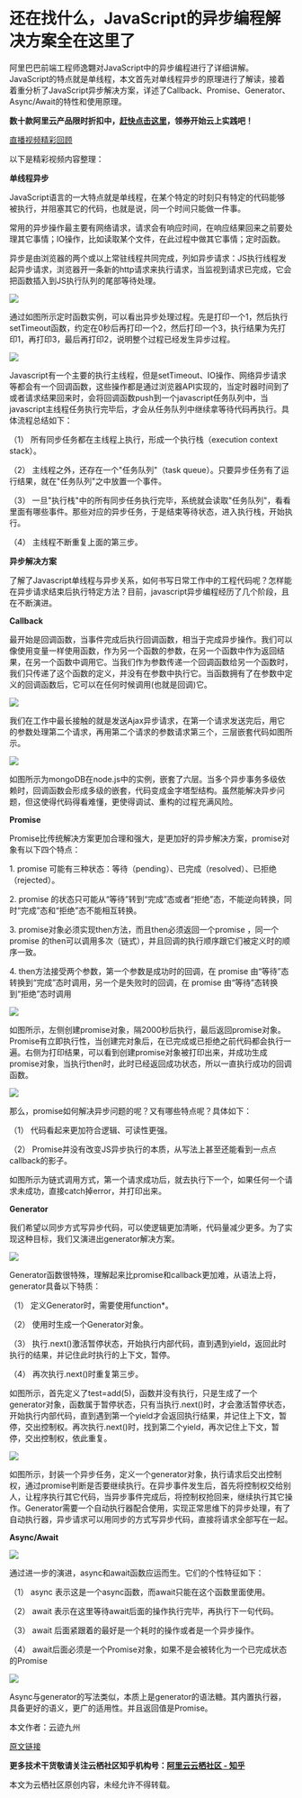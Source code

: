 # 还在找什么，JavaScript的异步编程解决方案全在这里了

阿里巴巴前端工程师逸翾对JavaScript中的异步编程进行了详细讲解。JavaScript的特点就是单线程，本文首先对单线程异步的原理进行了解读，接着着重分析了JavaScript异步解决方案，详述了Callback、Promise、Generator、Async/Await的特性和使用原理。

**数十款阿里云产品限时折扣中，[赶快点击这里](https:https://promotion.aliyun.com/ntms/act/ambassador/sharetouser.html?userCode=j4nkrg1c&utm_source=j4nkrg1c)，领券开始云上实践吧！**

[直播视频精彩回顾](https:http://click.aliyun.com/m/49557/)

以下是精彩视频内容整理：

**单线程异步**

JavaScript语言的一大特点就是单线程，在某个特定的时刻只有特定的代码能够被执行，并阻塞其它的代码，也就是说，同一个时间只能做一件事。

常用的异步操作最主要有网络请求，请求会有响应时间，在响应结果回来之前要处理其它事情；IO操作，比如读取某个文件，在此过程中做其它事情；定时函数。

异步是由浏览器的两个或以上常驻线程共同完成，列如异步请求：JS执行线程发起异步请求，浏览器开一条新的http请求来执行请求，当监视到请求已完成，它会把函数插入到JS执行队列的尾部等待处理。

![](https://pic4.zhimg.com/v2-439ca37db02a6031373117295147bc11_b.jpg)

通过如图所示定时函数实例，可以看出异步处理过程。先是打印一个1，然后执行setTimeout函数，约定在0秒后再打印一个2，然后打印一个3，执行结果为先打印1，再打印3，最后再打印2，说明整个过程已经发生异步过程。

![](https://pic4.zhimg.com/v2-add6bbcd76427c999564da8a51ddb63e_b.jpg)

Javascript有一个主要的执行主线程，但是setTimeout、IO操作、网络异步请求等都会有一个回调函数，这些操作都是通过浏览器API实现的，当定时器时间到了或者请求结果回来时，会将回调函数push到一个javascript任务队列中，当javascript主线程任务执行完毕后，才会从任务队列中继续拿等待代码再执行。具体流程总结如下：

（1） 所有同步任务都在主线程上执行，形成一个执行栈（execution context stack）。

（2） 主线程之外，还存在一个"任务队列"（task queue）。只要异步任务有了运行结果，就在"任务队列"之中放置一个事件。

（3） 一旦"执行栈"中的所有同步任务执行完毕，系统就会读取"任务队列"，看看里面有哪些事件。那些对应的异步任务，于是结束等待状态，进入执行栈，开始执行。

（4） 主线程不断重复上面的第三步。

**异步解决方案**

了解了Javascript单线程与异步关系，如何书写日常工作中的工程代码呢？怎样能在异步请求结束后执行特定方法？目前，javascript异步编程经历了几个阶段，且在不断演进。

**Callback**

最开始是回调函数，当事件完成后执行回调函数，相当于完成异步操作。我们可以像使用变量一样使用函数，作为另一个函数的参数，在另一个函数中作为返回结果，在另一个函数中调用它。当我们作为参数传递一个回调函数给另一个函数时，我们只传递了这个函数的定义，并没有在参数中执行它。当函数拥有了在参数中定义的回调函数后，它可以在任何时候调用(也就是回调)它。

![](https://pic3.zhimg.com/v2-6bdfae48d7e0a7f34332cc04d956eed3_b.jpg)

我们在工作中最长接触的就是发送Ajax异步请求，在第一个请求发送完后，用它的参数处理第二个请求，再用第二个请求的参数请求第三个，三层嵌套代码如图所示。

![](https://pic4.zhimg.com/v2-b4eb742e5cf26cca9146ee5a26dab1bd_b.jpg)

如图所示为mongoDB在node.js中的实例，嵌套了六层。当多个异步事务多级依赖时，回调函数会形成多级的嵌套，代码变成金字塔型结构。虽然能解决异步问题，但这使得代码得看难懂，更使得调试、重构的过程充满风险。

**Promise**

Promise比传统解决方案更加合理和强大，是更加好的异步解决方案，promise对象有以下四个特点：

1\. promise 可能有三种状态：等待（pending）、已完成（resolved）、已拒绝（rejected）。

2\. promise 的状态只可能从“等待”转到“完成”态或者“拒绝”态，不能逆向转换，同时“完成”态和“拒绝”态不能相互转换。

3\. promise对象必须实现then方法，而且then必须返回一个promise ，同一个 promise 的then可以调用多次（链式），并且回调的执行顺序跟它们被定义时的顺序一致。

4\. then方法接受两个参数，第一个参数是成功时的回调，在 promise 由“等待”态转换到“完成”态时调用，另一个是失败时的回调，在 promise 由“等待”态转换到“拒绝”态时调用

![](https://pic4.zhimg.com/v2-03c1e98182aeb1ee167fb786cbf369fb_b.jpg)

如图所示，左侧创建promise对象，隔2000秒后执行，最后返回promise对象。Promise有立即执行性，当创建完对象后，在已完成或已拒绝之前代码都会执行一遍。右侧为打印结果，可以看到创建promise对象被打印出来，并成功生成promise对象，当执行then时，此时已经返回成功状态，所以一直执行成功的回调函数。

![](https://pic2.zhimg.com/v2-8d3e20c0429f516e1a1c9214214055b5_b.jpg)

那么，promise如何解决异步问题的呢？又有哪些特点呢？具体如下：

（1） 代码看起来更加符合逻辑、可读性更强。

（2） Promise并没有改变JS异步执行的本质，从写法上甚至还能看到一点点callback的影子。

如图所示为链式调用方式，第一个请求成功后，就去执行下一个，如果任何一个请求未成功，直接catch掉error，并打印出来。

**Generator**

我们希望以同步方式写异步代码，可以使逻辑更加清晰，代码量减少更多。为了实现这种目标，我们又演进出generator解决方案。

![](https://pic2.zhimg.com/v2-3464d8320241e9ce4b105276c7b9f6fa_b.jpg)

Generator函数很特殊，理解起来比promise和callback更加难，从语法上将，generator具备以下特质：

（1） 定义Generator时，需要使用function*。

（2） 使用时生成一个Generator对象。

（3） 执行.next()激活暂停状态，开始执行内部代码，直到遇到yield，返回此时执行的结果，并记住此时执行的上下文，暂停。

（4） 再次执行.next()时重复第三步。

如图所示，首先定义了test=add(5)，函数并没有执行，只是生成了一个generator对象，函数属于暂停状态，只有当执行.next()时，才会激活暂停状态，开始执行内部代码，直到遇到第一个yield才会返回执行结果，并记住上下文，暂停，交出控制权。再次执行.next()时，找到第二个yield，再次记住上下文，暂停，交出控制权，依此重复。

![](https://pic1.zhimg.com/v2-d9c19ac1148c81ef579d9550a8f85333_b.jpg)

如图所示，封装一个异步任务，定义一个generator对象，执行请求后交出控制权，通过promise判断是否要继续执行。在异步事件发生后，首先将控制权交给别人，让程序执行其它代码，当异步事件完成后，将控制权抢回来，继续执行其它操作。Generator需要一个自动执行器配合使用，实现正常思维下的异步处理，有了自动执行器，异步请求可以用同步的方式写异步代码，直接将请求全部写在一起。

**Async/Await**

![](https://pic2.zhimg.com/v2-6cce8dcbd49b16555b29a6c8282b6805_b.jpg)

通过进一步的演进，async和await函数应运而生。它们的个性特征如下：

（1） async 表示这是一个async函数，而await只能在这个函数里面使用。

（2） await 表示在这里等待await后面的操作执行完毕，再执行下一句代码。

（3） await 后面紧跟着的最好是一个耗时的操作或者是一个异步操作。

（4） await后面必须是一个Promise对象，如果不是会被转化为一个已完成状态的Promise

![](https://pic1.zhimg.com/v2-2287a5e25571e9309c91f221c5cf6007_b.jpg)

Async与generator的写法类似，本质上是generator的语法糖。其内置执行器，具备更好的语义，更广的适用性。并且返回值是Promise。

本文作者：云迹九州

[原文链接](https:http://click.aliyun.com/m/49558/)

**更多技术干货敬请关注云栖社区知乎机构号：[阿里云云栖社区 - 知乎](https://www.zhihu.com/org/a-li-yun-yun-qi-she-qu-48)**

本文为云栖社区原创内容，未经允许不得转载。